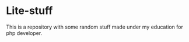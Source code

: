 Lite-stuff
==========

This is a repository with some random stuff made under my education for php developer.
